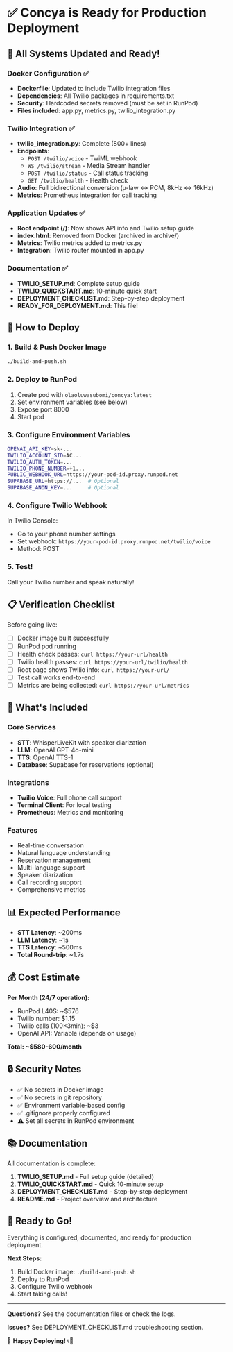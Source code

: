 # ✅ Concya is Ready for Production Deployment

## 🎉 All Systems Updated and Ready!

### Docker Configuration ✅
- **Dockerfile**: Updated to include Twilio integration files
- **Dependencies**: All Twilio packages in requirements.txt
- **Security**: Hardcoded secrets removed (must be set in RunPod)
- **Files included**: app.py, metrics.py, twilio_integration.py

### Twilio Integration ✅
- **twilio_integration.py**: Complete (800+ lines)
- **Endpoints**:
  - `POST /twilio/voice` - TwiML webhook
  - `WS /twilio/stream` - Media Stream handler
  - `POST /twilio/status` - Call status tracking
  - `GET /twilio/health` - Health check
- **Audio**: Full bidirectional conversion (µ-law ↔ PCM, 8kHz ↔ 16kHz)
- **Metrics**: Prometheus integration for call tracking

### Application Updates ✅
- **Root endpoint (/)**: Now shows API info and Twilio setup guide
- **index.html**: Removed from Docker (archived in archive/)
- **Metrics**: Twilio metrics added to metrics.py
- **Integration**: Twilio router mounted in app.py

### Documentation ✅
- **TWILIO_SETUP.md**: Complete setup guide
- **TWILIO_QUICKSTART.md**: 10-minute quick start
- **DEPLOYMENT_CHECKLIST.md**: Step-by-step deployment
- **READY_FOR_DEPLOYMENT.md**: This file!

## 🚀 How to Deploy

### 1. Build & Push Docker Image
```bash
./build-and-push.sh
```

### 2. Deploy to RunPod
1. Create pod with `olaoluwasubomi/concya:latest`
2. Set environment variables (see below)
3. Expose port 8000
4. Start pod

### 3. Configure Environment Variables
```bash
OPENAI_API_KEY=sk-...
TWILIO_ACCOUNT_SID=AC...
TWILIO_AUTH_TOKEN=...
TWILIO_PHONE_NUMBER=+1...
PUBLIC_WEBHOOK_URL=https://your-pod-id.proxy.runpod.net
SUPABASE_URL=https://...  # Optional
SUPABASE_ANON_KEY=...     # Optional
```

### 4. Configure Twilio Webhook
In Twilio Console:
- Go to your phone number settings
- Set webhook: `https://your-pod-id.proxy.runpod.net/twilio/voice`
- Method: POST

### 5. Test!
Call your Twilio number and speak naturally!

## 📋 Verification Checklist

Before going live:
- [ ] Docker image built successfully
- [ ] RunPod pod running
- [ ] Health check passes: `curl https://your-url/health`
- [ ] Twilio health passes: `curl https://your-url/twilio/health`
- [ ] Root page shows Twilio info: `curl https://your-url/`
- [ ] Test call works end-to-end
- [ ] Metrics are being collected: `curl https://your-url/metrics`

## 🎯 What's Included

### Core Services
- **STT**: WhisperLiveKit with speaker diarization
- **LLM**: OpenAI GPT-4o-mini
- **TTS**: OpenAI TTS-1
- **Database**: Supabase for reservations (optional)

### Integrations
- **Twilio Voice**: Full phone call support
- **Terminal Client**: For local testing
- **Prometheus**: Metrics and monitoring

### Features
- Real-time conversation
- Natural language understanding
- Reservation management
- Multi-language support
- Speaker diarization
- Call recording support
- Comprehensive metrics

## 📊 Expected Performance

- **STT Latency**: ~200ms
- **LLM Latency**: ~1s
- **TTS Latency**: ~500ms
- **Total Round-trip**: ~1.7s

## 💰 Cost Estimate

**Per Month (24/7 operation):**
- RunPod L40S: ~$576
- Twilio number: $1.15
- Twilio calls (100×3min): ~$3
- OpenAI API: Variable (depends on usage)

**Total: ~$580-600/month**

## 🔒 Security Notes

- ✅ No secrets in Docker image
- ✅ No secrets in git repository
- ✅ Environment variable-based config
- ✅ .gitignore properly configured
- ⚠️ Set all secrets in RunPod environment

## 📚 Documentation

All documentation is complete:
1. **TWILIO_SETUP.md** - Full setup guide (detailed)
2. **TWILIO_QUICKSTART.md** - Quick 10-minute setup
3. **DEPLOYMENT_CHECKLIST.md** - Step-by-step deployment
4. **README.md** - Project overview and architecture

## 🎊 Ready to Go!

Everything is configured, documented, and ready for production deployment.

**Next Steps:**
1. Build Docker image: `./build-and-push.sh`
2. Deploy to RunPod
3. Configure Twilio webhook
4. Start taking calls!

---

**Questions?** See the documentation files or check the logs.

**Issues?** See DEPLOYMENT_CHECKLIST.md troubleshooting section.

🚀 **Happy Deploying!** 📞🤖
